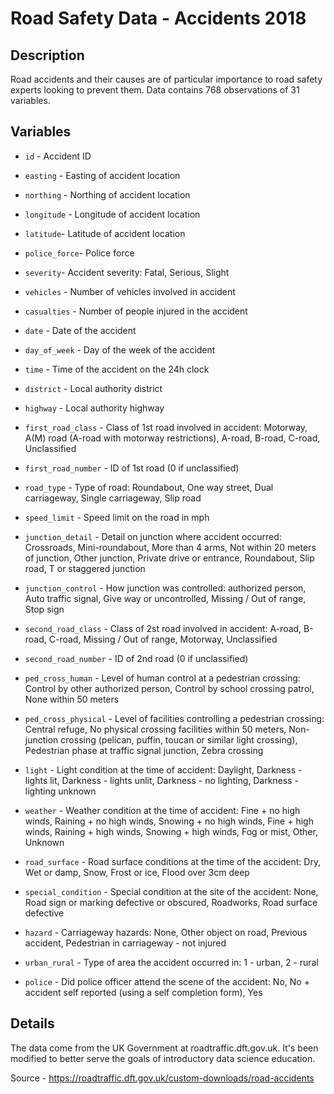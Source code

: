 # Road Safety Data - Accidents 2018

## Description

Road accidents and their causes are of particular importance to road safety experts looking to prevent them. Data contains 768 observations of 31 variables.

## Variables

* `id` - Accident ID

* `easting` - Easting of accident location

* `northing` - Northing of accident location

* `longitude` -  Longitude of accident location

* `latitude`- Latitude of accident location

* `police_force`- Police force

* `severity`- Accident severity: Fatal, Serious, Slight

* `vehicles` - Number of vehicles involved in accident

* `casualties` - Number of people injured in the accident

* `date` - Date of the accident

* `day_of_week` - Day of the week of the accident

* `time` - Time of the accident on the 24h clock

* `district` - Local authority district

* `highway` - Local authority highway

* `first_road_class` - Class of 1st road involved in accident: Motorway, A(M) road (A-road with motorway restrictions), A-road, B-road, C-road, Unclassified

* `first_road_number` - ID of 1st road (0 if unclassified)

* `road_type` - Type of road: Roundabout, One way street, Dual carriageway, Single carriageway, Slip road

* `speed_limit` - Speed limit on the road in mph

* `junction_detail` - Detail on junction where accident occurred: Crossroads, Mini-roundabout, More than 4 arms, Not within 20 meters of junction, Other junction, Private drive or entrance, Roundabout, Slip road, T or staggered junction

* `junction_control` - How junction was controlled: authorized person, Auto traffic signal, Give way or uncontrolled, Missing / Out of range, Stop sign

* `second_road_class` - Class of 2st road involved in accident: A-road, B-road, C-road, Missing / Out of range, Motorway, Unclassified

* `second_road_number` - ID of 2nd road (0 if unclassified)

* `ped_cross_human` - Level of human control at a pedestrian crossing: Control by other authorized person, Control by school crossing patrol, None within 50 meters

* `ped_cross_physical` - Level of facilities controlling a pedestrian crossing: Central refuge, No physical crossing facilities within 50 meters, Non-junction crossing (pelican, puffin, toucan or similar light crossing), Pedestrian phase at traffic signal junction, Zebra crossing

* `light` - Light condition at the time of accident: Daylight, Darkness - lights lit, Darkness - lights unlit, Darkness - no lighting, Darkness - lighting unknown

* `weather` - Weather condition at the time of accident: Fine + no high winds, Raining + no high winds, Snowing + no high winds, Fine + high winds, Raining + high winds, Snowing + high winds, Fog or mist, Other, Unknown

* `road_surface` - Road surface conditions at the time of the accident: Dry, Wet or damp, Snow, Frost or ice, Flood over 3cm deep

* `special_condition` - Special condition at the site of the accident: None, Road sign or marking defective or obscured, Roadworks, Road surface defective

* `hazard` - Carriageway hazards: None, Other object on road, Previous accident, Pedestrian in carriageway - not injured

* `urban_rural` - Type of area the accident occurred in: 1 - urban, 2 - rural

* `police` - Did police officer attend the scene of the accident: No, No + accident self reported (using a self completion form), Yes

## Details

The data come from the UK Government at roadtraffic.dft.gov.uk. It's been modified to better serve the goals of introductory data science education.

Source - https://roadtraffic.dft.gov.uk/custom-downloads/road-accidents